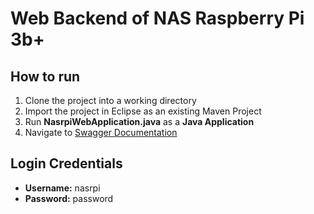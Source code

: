 # Web Backend of NAS Raspberry Pi 3b+

## How to run

1. Clone the project into a working directory
2. Import the project in Eclipse as an existing Maven Project
3. Run **NasrpiWebApplication.java** as a **Java Application**
4. Navigate to [Swagger Documentation](http://localhost:8080/swagger-ui.html)

## Login Credentials

- **Username:** nasrpi
- **Password:** password